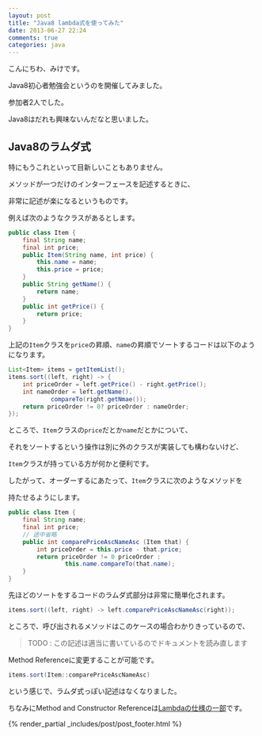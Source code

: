 ```yaml
---
layout: post
title: "Java8 lambda式を使ってみた"
date: 2013-06-27 22:24
comments: true
categories: java
---
```


こんにちわ、みけです。

Java8初心者勉強会というのを開催してみました。

参加者2人でした。

Java8はだれも興味ないんだなと思いました。


Java8のラムダ式
---

特にもうこれといって目新しいこともありません。

メソッドが一つだけのインターフェースを記述するときに、

非常に記述が楽になるというものです。

例えば次のようなクラスがあるとします。

```java Item.jara
public class Item {
    final String name;
    final int price;
    public Item(String name, int price) {
        this.name = name;
        this.price = price;
    }
    public String getName() {
        return name;
    }
    public int getPrice() {
        return price;
    }
}
```

上記の`Item`クラスを`price`の昇順、`name`の昇順でソートするコードは以下のようになります。

```java
List<Item> items = getItemList();
items.sort((left, right) -> {
    int priceOrder = left.getPrice() - right.getPrice();
    int nameOrder = left.getName().
            compareTo(right.getNmae());
    return priceOrder != 0? priceOrder : nameOrder;
});
```

ところで、`Item`クラスの`price`だとか`name`だとかについて、

それをソートするという操作は別に外のクラスが実装しても構わないけど、

`Item`クラスが持っている方が何かと便利です。

したがって、オーダーするにあたって、`Item`クラスに次のようなメソッドを

持たせるようにします。

```java Item.java
public class Item {
    final String name;
    final int price;
    // 途中省略
    public int comparePriceAscNameAsc (Item that) {
        int priceOrder = this.price - that.price;
        return priceOrder != 0 priceOrder :
                this.name.compareTo(that.name);
    }
}
```

先ほどのソートをするコードのラムダ式部分は非常に簡単化されます。

```java
items.sort((left, right) -> left.comparePriceAscNameAsc(right));
```

ところで、呼び出されるメソッドはこのケースの場合わかりきっているので、

> TODO : この記述は適当に書いているのでドキュメントを読み直します

Method Referenceに変更することが可能です。


```java
items.sort(Item::comparePriceAscNameAsc)
```

という感じで、ラムダ式っぽい記述はなくなりました。

ちなみにMethod and Constructor Referenceは[Lambdaの仕様の一部](http://cr.openjdk.java.net/~dlsmith/jsr335-0.6.1/C.html)です。


{% render_partial _includes/post/post_footer.html %}

